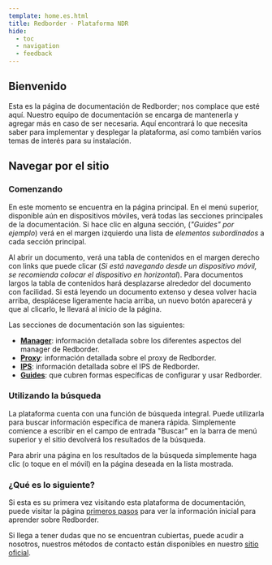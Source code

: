 ```yaml
---
template: home.es.html
title: Redborder - Plataforma NDR
hide:
  - toc
  - navigation
  - feedback
---
```


## Bienvenido

Esta es la página de documentación de Redborder; nos complace que esté aquí. Nuestro equipo de documentación se encarga de mantenerla y agregar más en caso de ser necesaria. Aquí encontrará lo que necesita saber para implementar y desplegar la plataforma, así como también varios temas de interés para su instalación.

## Navegar por el sitio

### Comenzando

En este momento se encuentra en la página principal. En el menú superior, disponible aún en dispositivos móviles, verá todas las secciones principales de la documentación. Si hace clic en alguna sección, (*"Guides" por ejemplo*) verá en el margen izquierdo una lista de *elementos subordinados* a cada sección principal.

Al abrir un documento, verá una tabla de contenidos en el margen derecho con links que puede clicar (*Si está navegando desde un dispositivo móvil, se recomienda colocar el dispositivo en horizontal*). Para documentos largos la tabla de contenidos hará desplazarse alrededor del documento con facilidad. Si está leyendo un documento extenso y desea volver hacia arriba, desplácese ligeramente hacia arriba, un nuevo botón aparecerá y que al clicarlo, le llevará al inicio de la página.

Las secciones de documentación son las siguientes:

- **[Manager](manager/redborder_basics/ch1_what_is_redborder/)**: información detallada sobre los diferentes aspectos del manager de Redborder.
- **[Proxy](proxy/platform_configurations/ch1_proxy_installation/)**: información detallada sobre el proxy de Redborder.
- **[IPS](ips/IPS_basics/ch1_what_is_redborder/)**: información detallada sobre el IPS de Redborder.
- **[Guides](guides/getting_started/first_steps/)**: que cubren formas específicas de configurar y usar Redborder.

### Utilizando la búsqueda

La plataforma cuenta con una función de búsqueda integral. Puede utilizarla para buscar información específica de manera rápida. Simplemente comience a escribir en el campo de entrada "Buscar" en la barra de menú superior y el sitio devolverá los resultados de la búsqueda.

Para abrir una página en los resultados de la búsqueda simplemente haga clic (o toque en el móvil) en la página deseada en la lista mostrada.

### ¿Qué es lo siguiente?

Si esta es su primera vez visitando esta plataforma de documentación, puede visitar la página [primeros pasos](guides/getting_started/first_steps.es.md) para ver la información inicial para aprender sobre Redborder.

Si llega a tener dudas que no se encuentran cubiertas, puede acudir a nosotros, nuestros métodos de contacto están disponibles en nuestro [sitio oficial](https://redborder.com/).
